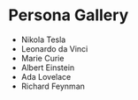# Persona Gallery

- Nikola Tesla
- Leonardo da Vinci
- Marie Curie
- Albert Einstein
- Ada Lovelace
- Richard Feynman
